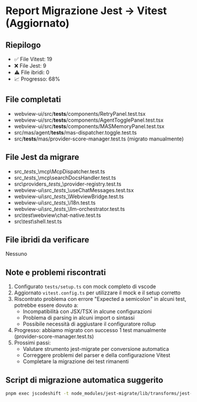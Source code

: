# Report Migrazione Jest → Vitest (Aggiornato)

## Riepilogo
- ✅ File Vitest: 19
- ❌ File Jest: 9
- ⚠️ File ibridi: 0
- 📈 Progresso: 68%

## File completati
- webview-ui/src/__tests__/components/RetryPanel.test.tsx
- webview-ui/src/__tests__/components/AgentTogglePanel.test.tsx
- webview-ui/src/__tests__/components/MASMemoryPanel.test.tsx
- src/mas/agent/__tests__/mas-dispatcher.toggle.test.ts
- src/__tests__/mas/provider-score-manager.test.ts (migrato manualmente)

## File Jest da migrare
- src\__tests__\mcp\McpDispatcher.test.ts
- src\__tests__\mcp\searchDocsHandler.test.ts
- src\providers\__tests__\provider-registry.test.ts
- webview-ui\src\__tests__\useChatMessages.test.tsx
- webview-ui\src\__tests__\WebviewBridge.test.ts
- webview-ui\src\__tests__\i18n.test.ts
- webview-ui\src\__tests__\llm-orchestrator.test.ts
- src\test\webview\chat-native.test.ts
- src\test\shell.test.ts

## File ibridi da verificare
Nessuno

## Note e problemi riscontrati
1. Configurato `tests/setup.ts` con mock completo di vscode
2. Aggiornato `vitest.config.ts` per utilizzare il mock e il setup corretto
3. Riscontrato problema con errore "Expected a semicolon" in alcuni test, potrebbe essere dovuto a:
   - Incompatibilità con JSX/TSX in alcune configurazioni
   - Problema di parsing in alcuni import o sintassi
   - Possibile necessità di aggiustare il configuratore rollup
4. Progresso: abbiamo migrato con successo 1 test manualmente (provider-score-manager.test.ts)
5. Prossimi passi:
   - Valutare strumento jest-migrate per conversione automatica
   - Correggere problemi del parser e della configurazione Vitest
   - Completare la migrazione dei test rimanenti

## Script di migrazione automatica suggerito
```bash
pnpm exec jscodeshift -t node_modules/jest-migrate/lib/transforms/jest-globals-transform.js <file>
```

